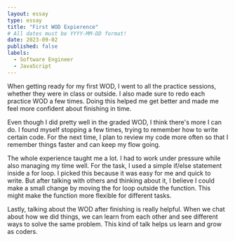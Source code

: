```yaml
---
layout: essay
type: essay
title: "First WOD Expierence"
# All dates must be YYYY-MM-DD format!
date: 2023-09-02
published: false
labels:
  - Software Engineer
  - JavaScript
---
```


When getting ready for my first WOD, I went to all the practice sessions, whether they were in class or outside. I also made sure to redo each practice WOD a few times. Doing this helped me get better and made me feel more confident about finishing in time.

Even though I did pretty well in the graded WOD, I think there's more I can do. I found myself stopping a few times, trying to remember how to write certain code. For the next time, I plan to review my code more often so that I remember things faster and can keep my flow going.

The whole experience taught me a lot. I had to work under pressure while also  managing my time well. For the task, I used a simple if/else statement inside a for loop. I picked this because it was easy for me and quick to write. But after talking with others and thinking about it, I believe I could make a small change by moving the for loop outside the function. This might make the function more flexible for different tasks.

Lastly, talking about the WOD after finishing is really helpful. When we chat about how we did things, we can learn from each other and see different ways to solve the same problem. This kind of talk helps us learn and grow as coders.


